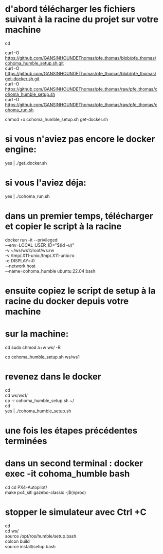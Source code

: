 # d'abord télécharger les fichiers suivant à la racine du projet sur votre machine
cd

curl -O https://github.com/GANSINHOUNDEThomas/pfe_thomas/blob/pfe_thomas/cohoma_humble_setup.sh.git \
curl -O https://github.com/GANSINHOUNDEThomas/pfe_thomas/blob/pfe_thomas/get-docker.sh.git \
curl -O https://github.com/GANSINHOUNDEThomas/pfe_thomas/raw/pfe_thomas/cohoma_humble_setup.sh \
curl -O https://github.com/GANSINHOUNDEThomas/pfe_thomas/raw/pfe_thomas/cohoma_run.sh

chmod +x cohoma_humble_setup.sh get-docker.sh 




# si vous n'aviez pas encore le docker engine:
yes | ./get_docker.sh 

# si vous l'aviez déja:
yes | ./cohoma_run.sh 


# dans un premier temps, télécharger et copier le script à la racine 

docker run -it --privileged \
  --env=LOCAL_USER_ID="$(id -u)" \
  -v ~/ws/ws1:/root/ws:rw \
  -v /tmp/.X11-unix:/tmp/.X11-unix:ro \
  -e DISPLAY=:0 \
  --network host \
  --name=cohoma_humble ubuntu:22.04 bash
  
# ensuite copiez le script de setup à la racine du docker depuis votre machine

# sur la machine:
cd 
sudo chmod a+w ws/ -R 

cp cohoma_humble_setup.sh ws/ws1  




# revenez dans le docker 
cd \
cd ws/ws1/ \
cp -r cohoma_humble_setup.sh ~/ \
cd \
yes | ./cohoma_humble_setup.sh 




# une fois les étapes précédentes terminées
# dans un second terminal : docker exec -it cohoma_humble bash
cd
cd PX4-Autopilot/ \
make px4_sitl gazebo-classic -j$(nproc) 

# stopper le simulateur avec Ctrl +C 

cd \
cd ws/ \
source /opt/ros/humble/setup.bash \
colcon build \
source install/setup.bash 
